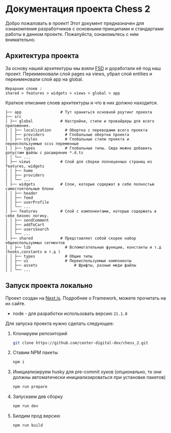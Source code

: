 # Документация проекта Chess 2

Добро пожаловать в проект! Этот документ предназначен для ознакомления разработчиков с основными принципами и стандартами работы в данном проекте. Пожалуйста, ознакомьтесь с ним внимательно.

## Архитектура проекта

За основу нашей архитектуры мы взяли [FSD](https://feature-sliced.design/) и доработали её под наш проект. Переименовали слой pages на views, убрал слой entities и переименовали слой app на global.

```
Иерархия слоев :
shared > features > widgets > views > global > app
```

Краткое описание слоев архитектуры и что в них должно находится.

```
├── app                 # Тут храниться основной роутинг проекта
├── src
│ ├── global            # Настройки, стили и провайдеры для всего приложения.
│ │ ├── localization      # Обертка с переводами всего проекта
│ │ ├── providers         # Глобальные обертки проекта
│ │ ├── styles            # Глобальные стили проекта и переиспользуемые scss переменные
│ │ ├── types             # Глобальные типы. Cюда можно добавить допустим файлы с расширение *.d.ts
│ │ └── ...
│ ├── views             # Слой для сборки полноценных страниц из features, widgets
│ │ ├── home
│ │ ├── providers
│ │ └── ...
│ ├── widgets           # Слои, которые содержат в себе полностью самостоятельные блоки
│ │ ├── header
│ │ ├── feed
│ │ ├── userProfile
│ │ └── ...
│ ├── features          # Слой с компонентами, которые содержать в себе бизнес логику.
│ │ ├── sendComment
│ │ ├── addToCart
│ │ ├── usersSearch
│ │ └── ...
│ ├── shared            # Представляет собой скорее набор общеиспользуемых сегментов
│ │ ├── lib               # Вспомогательные функции, константы и т.д (hooks,constants и т.д )
│ │ ├── types             # Общие типы
│ │ ├── ui                # Переиспользуемые компоненты
│ │ ├── assets				  # Шрифты, разные меди файлы
│ │ └── ...
```

## Запуск проекта локально

Проект создан на [Next.js](https://nextjs.org). Подробнее о Framework, можете прочитать на их сайте.

- node - для разработки использовать версию `21.1.0`

Для запуска проекта нужно сделать следующее:

1. Клонируем репозиторий
   ```sh
   git clone https://github.com/center-digital-dev/chess_2.git
   ```
2. Ставим NPM пакеты
   ```sh
   npm i
   ```
3. Инициализируем husky для pre-commit хуков (опционально, тк они должны автоматически инициализироваться при установке пакетов)
   ```sh
   npm run prepare
   ```
4. Запускаем дев сборку
   ```sh
   npm run dev
   ```
5. Билдим прод версию
   ```sh
   npm run build
   ```
